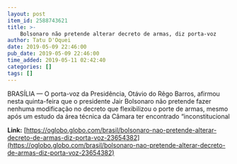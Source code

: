 ```yaml
---
layout: post
item_id: 2588743621
title: >-
    Bolsonaro não pretende alterar decreto de armas, diz porta-voz
author: Tatu D'Oquei
date: 2019-05-09 22:46:00
pub_date: 2019-05-09 22:46:00
time_added: 2019-05-11 02:42:40
categories: []
tags: []
---
```


BRASÍLIA — O porta-voz da Presidência, Otávio do Rêgo Barros, afirmou nesta quinta-feira que o presidente Jair Bolsonaro não pretende fazer nenhuma modificação no decreto que flexibilizou o porte de armas, mesmo após um estudo da área técnica da Câmara ter encontrado “inconstitucional

**Link:** [https://oglobo.globo.com/brasil/bolsonaro-nao-pretende-alterar-decreto-de-armas-diz-porta-voz-23654382](https://oglobo.globo.com/brasil/bolsonaro-nao-pretende-alterar-decreto-de-armas-diz-porta-voz-23654382)

